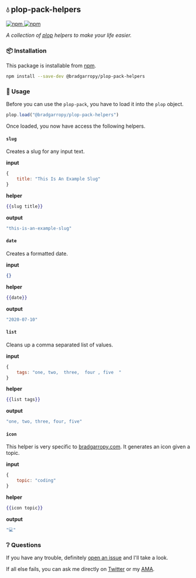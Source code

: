## 💧 plop-pack-helpers

<a href="https://npmjs.com/package/@bradgarropy/plop-pack-helpers">
    <img alt="npm" src="https://img.shields.io/npm/v/@bradgarropy/plop-pack-helpers.svg?style=flat-square">
</a>

<a href="https://npmjs.com/package/@bradgarropy/plop-pack-helpers">
    <img alt="npm" src="https://img.shields.io/npm/dt/@bradgarropy/plop-pack-helpers?style=flat-square">
</a>

_A collection of [plop][plop] helpers to make your life easier._

### 📦 Installation

This package is installable from [npm][npm].

```bash
npm install --save-dev @bradgarropy/plop-pack-helpers
```

### 🥑 Usage

Before you can use the `plop-pack`, you have to load it into the `plop` object.

```javascript
plop.load("@bradgarropy/plop-pack-helpers")
```

Once loaded, you now have access the following helpers.

#### `slug`

Creates a slug for any input text.

**input**

```javascript
{
    title: "This Is An Example Slug"
}
```

**helper**

```handlebars
{{slug title}}
```

**output**

```javascript
"this-is-an-example-slug"
```

#### `date`

Creates a formatted date.

**input**

```json
{}
```

**helper**

```handlebars
{{date}}
```

**output**

```javascript
"2020-07-10"
```

#### `list`

Cleans up a comma separated list of values.

**input**

```javascript
{
    tags: "one, two,  three,  four , five  "
}
```

**helper**

```handlebars
{{list tags}}
```

**output**

```javascript
"one, two, three, four, five"
```

#### `icon`

This helper is very specific to [bradgarropy.com][bradgarropy]. It generates an icon given a topic.

**input**

```javascript
{
    topic: "coding"
}
```

**helper**

```handlebars
{{icon topic}}
```

**output**

```javascript
"💻"
```

### ❔ Questions

If you have any trouble, definitely [open an issue][issue] and I'll take a look.

If all else fails, you can ask me directly on [Twitter][twitter] or my [AMA][ama].

[plop]: https://plopjs.com
[npm]: https://npmjs.com
[bradgarropy]: https://bradgarropy.com
[issue]: https://github.com/bradgarropy/plop-pack-helpers/issues
[twitter]: https://twitter.com/bradgarropy
[ama]: https://github.com/bradgarropy/ama
